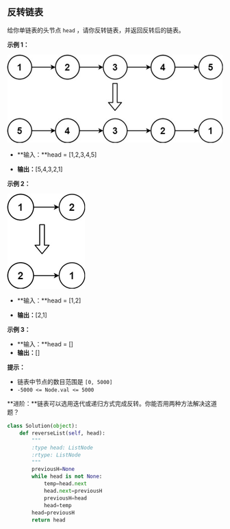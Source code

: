 ## 反转链表

给你单链表的头节点 `head` ，请你反转链表，并返回反转后的链表。

**示例 1：**

![jupyter](images/206_1.jpg)

- **输入：**head = [1,2,3,4,5]

- **输出：**[5,4,3,2,1]

**示例 2：**

![jupyter](images/206_2.jpg)

- **输入：**head = [1,2]

- **输出：**[2,1]


**示例 3：**

- **输入：**head = []
- **输出：**[]

**提示：**

- 链表中节点的数目范围是 `[0, 5000]`
- `-5000 <= Node.val <= 5000`
 

**进阶：**链表可以选用迭代或递归方式完成反转。你能否用两种方法解决这道题？


```python
class Solution(object):
    def reverseList(self, head):
        """
        :type head: ListNode
        :rtype: ListNode
        """
        previousH=None
        while head is not None:
            temp=head.next
            head.next=previousH
            previousH=head
            head=temp
        head=previousH
        return head
```
